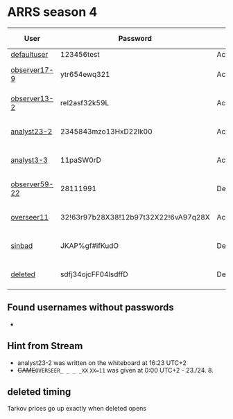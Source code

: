 # ARRS season 4


| User                                       | Password                             | Status     | Name                  | Access level  | Unlock time        |
|--------------------------------------------|--------------------------------------|------------|-----------------------|---------------|--------------------|
| [defaultuser](./Users/defaultuser.md)      | 123456test                           | Active     | System user           | observer      | default            |
| [observer17-9](./Users/observer17-9.md)    | ytr654ewq321                         | Active     | Swight                | observer      | 12:00 CEST, 23.08. |
| [observer13-2](./Users/observer13-2.md)    | rel2asf32k59L                        | Active     | Undefined             | observer      | 15:00 CEST, 23.08. |
| [analyst23-2](./Users/analyst23-2.md)      | 2345843mzo13HxD22lk00                | Active     | Sergio Petrony        | analyst       | 17:00 CEST, 23.08. |
| [analyst3-3](./Users/analyst3-3.md)        | 11paSW0rD                            | Active     | -                     | analyst       | 20:00 CEST, 23.08. |
| [observer59-22](./Users/observer59-22.md)  | 28111991                             | Deactivated| Mike Cranch           | observer      | 23:00 CEST, 23.08. |
| [overseer11](./Users/overseer11.md)        | 32!63r97b28X38!12b97t32X22!6vA97q28X | Active     | Deleted               | overseer      | 02:00 CEST, 24.08. |
| [sinbad](./Users/sinbad.md)                | JKAP%gf#ifKudO                       | Deactivated|ddSioMRi9tz m55xdp05k  | overseer      | 05:00 CEST, 24.08. |
| [deleted](./Users/deleted.md)              | sdfj34ojcFF04lsdffD                  | Deactivated| Deleted               | overseer      | 09:00 CEST, 24.08. |

## Found usernames without passwords
-

## Hint from Stream
- analyst23-2 was written on the whiteboard at 16:23 UTC+2
- ~~GAME~~`OVERSEER_ _ _ _XX` `XX=11` was given at 0:00 UTC+2 - 23./24. 8.

## deleted timing
Tarkov prices go up exactly when deleted opens
